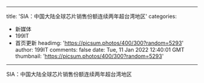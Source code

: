 
---
title: 'SIA：中国大陆全球芯片销售份额连续两年超台湾地区'
categories: 
 - 新媒体
 - 199IT
 - 首页更新
headimg: 'https://picsum.photos/400/300?random=5293'
author: 199IT
comments: false
date: Tue, 11 Jan 2022 12:40:01 GMT
thumbnail: 'https://picsum.photos/400/300?random=5293'
---

<div>   
SIA：中国大陆全球芯片销售份额连续两年超台湾地区  
</div>
            